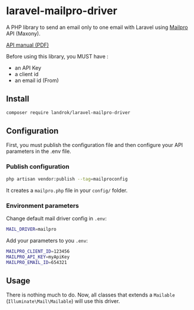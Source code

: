 laravel-mailpro-driver
======================

A PHP library to send an email only to one email with Laravel using
[Mailpro](https://mailpro.com) API (Maxony).

[API manual (PDF)](https://admin.mailpro.com/api/Mailpro_API.pdf)

Before using this library, you MUST have :

- an API Key
- a client id
- an email id (From)

## Install

```sh
composer require landrok/laravel-mailpro-driver
```

## Configuration

First, you must publish the configuration file and then configure your
API parameters in the .env file.


### Publish configuration

```sh
php artisan vendor:publish --tag=mailproconfig
```

It creates a `mailpro.php` file  in your `config/` folder.

### Environment parameters

Change default mail driver config in `.env`:

```sh
MAIL_DRIVER=mailpro
```

Add your parameters to you `.env`:

```sh
MAILPRO_CLIENT_ID=123456
MAILPRO_API_KEY=myApiKey
MAILPRO_EMAIL_ID=654321
```


## Usage

There is nothing much to do. Now, all classes that extends a
`Mailable` (`Illuminate\Mail\Mailable`) will use this driver.


